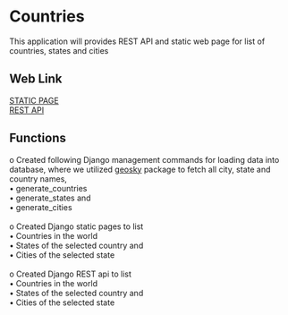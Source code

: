 # Countries

This application will provides REST API and static web page for list of countries, states and cities

## Web Link

[STATIC PAGE](http://placementassessment.pythonanywhere.com/countries)<br/>
[REST API](http://placementassessment.pythonanywhere.com/api/countries)<br />

## Functions

o Created following Django management commands for loading data into database, where we utilized [geosky](https://pypi.org/project/geosky/) package to fetch all city, state and country names,<br />
• generate_countries<br />
• generate_states and<br />
• generate_cities<br /><br />
o Created Django static pages to list<br />
• Countries in the world<br />
• States of the selected country and<br />
• Cities of the selected state<br /><br />
o Created Django REST api to list<br />
• Countries in the world<br />
• States of the selected country and<br />
• Cities of the selected state<br />
